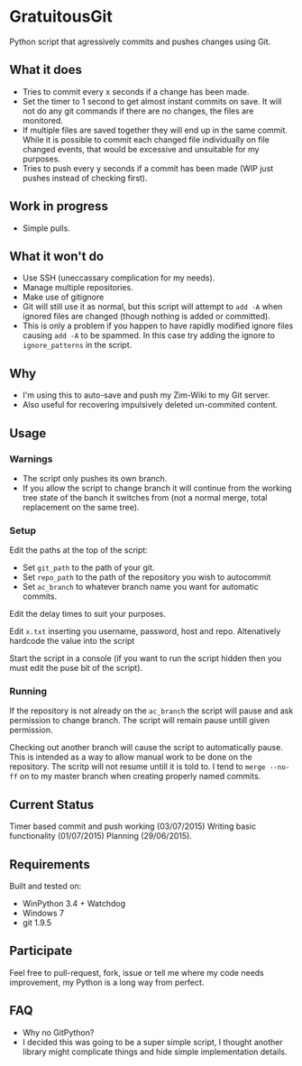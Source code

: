 # GratuitousGit
Python script that agressively commits and pushes changes using Git.

## What it does
* Tries to commit every x seconds if a change has been made.
 * Set the timer to 1 second to get almost instant commits on save. It will not do any git commands if there are no changes, the files are monitored.
 * If multiple files are saved together they will end up in the same commit. While it is possible to commit each changed file individually on file changed events, that would be excessive and unsuitable for my purposes.
* Tries to push every y seconds if a commit has been made (WIP just pushes instead of checking first).

## Work in progress
* Simple pulls.

## What it won't do
 * Use SSH (uneccassary complication for my needs).
 * Manage multiple repositories.
 * Make use of gitignore
  * Git will still use it as normal, but this script will attempt to `add -A` when ignored files are changed (though nothing is added or committed).
  * This is only a problem if you happen to have rapidly modified ignore files causing `add -A` to be spammed. In this case try adding the ignore to `ignore_patterns` in the script.

## Why
 * I'm using this to auto-save and push my Zim-Wiki to my Git server.
 * Also useful for recovering impulsively deleted un-commited content.

## Usage
### Warnings
 * The script only pushes its own branch.
 * If you allow the script to change branch it will continue from the working tree state of the banch it switches from (not a normal merge, total replacement on the same tree).

### Setup
Edit the paths at the top of the script:
 * Set `git_path` to the path of your git.
 * Set `repo_path` to the path of the repository you wish to autocommit
 * Set `ac_branch` to whatever branch name you want for automatic commits.

Edit the delay times to suit your purposes.

Edit `x.txt` inserting you username, password, host and repo. Altenatively hardcode the value into the script

Start the script in a console (if you want to run the script hidden then you must edit the puse bit of the  script).

### Running
If the repository is not already on the `ac_branch` the script will pause and ask permission to change branch. The script will remain pause untill given permission.

Checking out another branch will cause the script to automatically pause. This is intended as a way to allow manual work to be done on the repository. The scritp will not resume untill it is told to. I tend to `merge --no-ff` on to my master branch when creating properly named commits.

## Current Status
Timer based commit and push working (03/07/2015)
Writing basic functionality (01/07/2015)
Planning (29/06/2015).

## Requirements
Built and tested on:
- WinPython 3.4 + Watchdog
- Windows 7
- git 1.9.5

## Participate
Feel free to pull-request, fork, issue or tell me where my code needs improvement, my Python is a long way from perfect.

## FAQ
 * Why no GitPython?
  * I decided this was going to be a super simple script, I thought another library might complicate things and hide simple implementation details.
